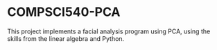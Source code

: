 # COMPSCI540-PCA
This project implements a facial analysis program using PCA, using the skills from the linear algebra and Python.
